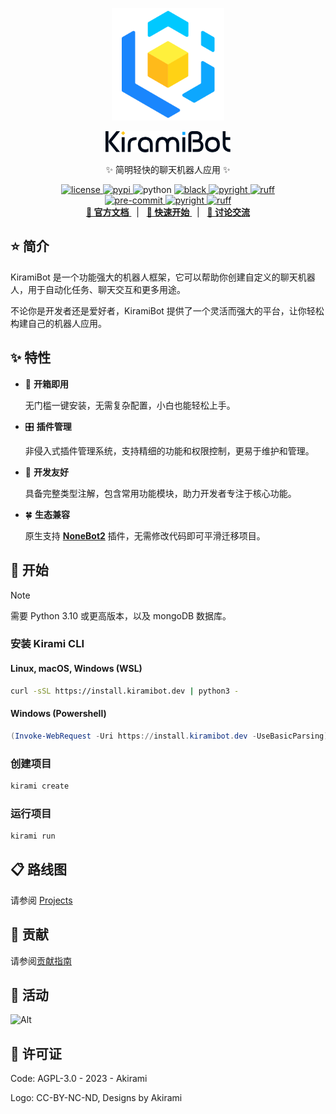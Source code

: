 <div align="center">
  <a href="https://kiramibot.dev/">
    <p>
      <img src="https://raw.githubusercontent.com/A-kirami/KiramiBot/main/assets/logo.svg" width="180" height="180" alt="KiramiBot Logo">
    </p>
    <p>
      <picture>
        <source media="(prefers-color-scheme: dark)" srcset="https://raw.githubusercontent.com/A-kirami/KiramiBot/main/assets/logo-text-dark.svg">
        <source media="(prefers-color-scheme: light)" srcset="https://raw.githubusercontent.com/A-kirami/KiramiBot/main/assets/logo-text-light.svg">
        <img src="assets/logo-text-light.svg" alt="KiramiBot Text" width="200" />
      </picture>
    </p>
  </a>
  <p>✨ 简明轻快的聊天机器人应用 ✨</p>
</div>

<p align="center">
  <a href="https://raw.githubusercontent.com/A-kirami/KiramiBot/main/LICENSE">
    <img src="https://img.shields.io/github/license/A-kirami/KiramiBot" alt="license">
  </a>
  <a href="https://pypi.python.org/pypi/kiramibot">
    <img src="https://img.shields.io/pypi/v/kiramibot?logo=python&logoColor=edb641" alt="pypi">
  </a>
  <img src="https://img.shields.io/badge/python-3.10+-blue?logo=python&logoColor=edb641" alt="python">
  <a href="https://github.com/psf/black">
    <img src="https://img.shields.io/badge/code%20style-black-000000.svg?logo=python&logoColor=edb641" alt="black">
  </a>
  <a href="https://github.com/Microsoft/pyright">
    <img src="https://img.shields.io/badge/types-pyright-797952.svg?logo=python&logoColor=edb641" alt="pyright">
  </a>
  <a href="https://github.com/astral-sh/ruff">
    <img src="https://img.shields.io/endpoint?url=https://raw.githubusercontent.com/charliermarsh/ruff/main/assets/badge/v2.json" alt="ruff">
  </a>
  <br />
  <a href="https://results.pre-commit.ci/latest/github/A-kirami/KiramiBot/main">
    <img src="https://results.pre-commit.ci/badge/github/A-kirami/KiramiBot/main.svg" alt="pre-commit" />
  </a>
  <a href="https://github.com/A-kirami/KiramiBot/actions/workflows/pyright.yml">
    <img src="https://github.com/A-kirami/KiramiBot/actions/workflows/pyright.yml/badge.svg?branch=main&event=push" alt="pyright">
  </a>
  <a href="https://github.com/A-kirami/KiramiBot/actions/workflows/ruff.yml">
    <img src="https://github.com/A-kirami/KiramiBot/actions/workflows/ruff.yml/badge.svg?branch=main&event=push" alt="ruff">
  </a>
  <br />
  <a href="https://kiramibot.dev" target="__blank">
    <strong>📖 官方文档</strong>
  </a>
  &nbsp;&nbsp;|&nbsp;&nbsp;
  <a href="https://kiramibot.dev/docs/guide/start/installation" target="__blank">
    <strong>🚀 快速开始</strong>
  </a>
  &nbsp;&nbsp;|&nbsp;&nbsp;
  <a href="https://qm.qq.com/q/7OD95ZDCMM" target="__blank">
    <strong>💬 讨论交流</strong>
  </a>
</p>

## ⭐️ 简介

KiramiBot 是一个功能强大的机器人框架，它可以帮助你创建自定义的聊天机器人，用于自动化任务、聊天交互和更多用途。

不论你是开发者还是爱好者，KiramiBot 提供了一个灵活而强大的平台，让你轻松构建自己的机器人应用。

## ✨ 特性

- 🎁 **开箱即用**

  无门槛一键安装，无需复杂配置，小白也能轻松上手。

- 🎛️ **插件管理**

  非侵入式插件管理系统，支持精细的功能和权限控制，更易于维护和管理。

- 🤝 **开发友好**

  具备完整类型注解，包含常用功能模块，助力开发者专注于核心功能。

- 🍀 **生态兼容**

  原生支持 **[NoneBot2](https://v2.nonebot.dev/)** 插件，无需修改代码即可平滑迁移项目。

## 🚀 开始

> [!NOTE]
> 需要 Python 3.10 或更高版本，以及 mongoDB 数据库。

### 安装 Kirami CLI

#### Linux, macOS, Windows (WSL)

```bash
curl -sSL https://install.kiramibot.dev | python3 -
```

#### Windows (Powershell)

```powershell
(Invoke-WebRequest -Uri https://install.kiramibot.dev -UseBasicParsing).Content | py -
```

### 创建项目

```bash
kirami create
```

### 运行项目

```bash
kirami run
```

## 📋 路线图

请参阅 [Projects](https://github.com/users/A-kirami/projects/6)

## 🤝 贡献

请参阅[贡献指南](./.github/CONTRIBUTING.md)

## 🎊 活动

![Alt](https://repobeats.axiom.co/api/embed/4cdc60f22b220e807018a8e4a19226bb942f6331.svg "Repobeats analytics image")

## 📄 许可证

Code: AGPL-3.0 - 2023 - Akirami

Logo: CC-BY-NC-ND, Designs by Akirami
